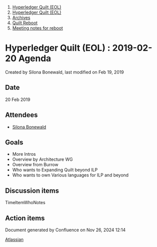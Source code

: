 1. [Hyperledger Quilt (EOL)](index.html)
2. [Hyperledger Quilt (EOL)](22446088.html)
3. [Archives](Archives_22447258.html)
4. [Quilt Reboot](Quilt-Reboot_22446685.html)
5. [Meeting notes for reboot](Meeting-notes-for-reboot_22447266.html)

# Hyperledger Quilt (EOL) : 2019-02-20 Agenda

Created by Silona Bonewald, last modified on Feb 19, 2019

## Date

20 Feb 2019

## Attendees

- [Silona Bonewald](https://lf-hyperledger.atlassian.net/wiki/people/712020:60ad7903-c627-4d15-ac02-e45d3098bd8e?ref=confluence)

## Goals

- More Intros
- Overview by Architecture WG
- Overview from Burrow
- Who wants to Expanding Quilt beyond ILP
- Who wants to own Various languages for ILP and beyond

## Discussion items

TimeItemWhoNotes    

## Action items

Document generated by Confluence on Nov 26, 2024 12:14

[Atlassian](http://www.atlassian.com/)
